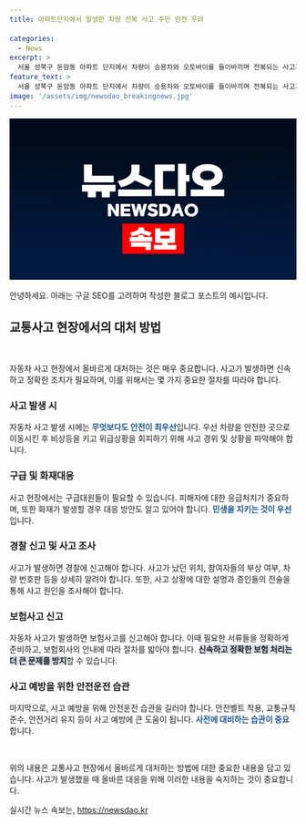 ```yaml
---
title: 아파트단지에서 발생한 차량 전복 사고 주민 안전 우려

categories:
  - News
excerpt: >
  서울 성북구 돈암동 아파트 단지에서 차량이 승용차와 오토바이를 들이바끼며 전복되는 사고가 발생했다. 운전자와 승객 4명이 부상을 입어 병원으로 이송됐으며, 소방대원들이 사고 현장을 수습 중이다. 사고 원인과 상세한 부상 정도는 조사 중이다. (출처: 뉴스1)
feature_text: >
  서울 성북구 돈암동 아파트 단지에서 차량이 승용차와 오토바이를 들이바끼며 전복되는 사고가 발생했다. 운전자와 승객 4명이 부상을 입어 병원으로 이송됐으며, 소방대원들이 사고 현장을 수습 중이다. 사고 원인과 상세한 부상 정도는 조사 중이다. (출처: 뉴스1)
image: '/assets/img/newsdao_breakingnews.jpg'
---
```


<p><img src="/assets/img/newsdao_breakingnews.jpg" alt="koreaapp 속보" /></p>

<p>안녕하세요. 아래는 구글 SEO를 고려하여 작성한 블로그 포스트의 예시입니다.</p>

<h2 data-ke-size="size26">교통사고 현장에서의 대처 방법</h2>

<p data-ke-size="size16">&nbsp;</p>

<p>자동차 사고 현장에서 올바르게 대처하는 것은 매우 중요합니다. 사고가 발생하면 신속하고 정확한 조치가 필요하며, 이를 위해서는 몇 가지 중요한 절차를 따라야 합니다.</p>

<h3>사고 발생 시</h3>

<p data-ke-size="size16">자동차 사고 발생 시에는 <b><span style="color: #1a5490;">무엇보다도 안전이 최우선</span></b>입니다. 우선 차량을 안전한 곳으로 이동시킨 후 비상등을 키고 위급상황을 회피하기 위해 사고 경위 및 상황을 파악해야 합니다.</p>

<h3>구급 및 화재대응</h3>

<p data-ke-size="size16">사고 현장에서는 구급대원들이 필요할 수 있습니다. 피해자에 대한 응급처치가 중요하며, 또한 화재가 발생할 경우 대응 방안도 알고 있어야 합니다. <b><span style="color: #1a5490;">민생을 지키는 것이 우선</span></b>입니다.</p>

<h3>경찰 신고 및 사고 조사</h3>

<p data-ke-size="size16">사고가 발생하면 경찰에 신고해야 합니다. 사고가 났던 위치, 참여자들의 부상 여부, 차량 번호판 등을 상세히 알려야 합니다. 또한, 사고 상황에 대한 설명과 증인들의 진술을 통해 사고 원인을 조사해야 합니다.</p>

<h3>보험사고 신고</h3>

<p data-ke-size="size16">자동차 사고가 발생하면 보험사고를 신고해야 합니다. 이때 필요한 서류들을 정확하게 준비하고, 보험회사의 안내에 따라 절차를 밟아야 합니다. <b><span style="background-color: #21538527;">신속하고 정확한 보험 처리는 더 큰 문제를 방지</span></b>할 수 있습니다.</p>

<h3>사고 예방을 위한 안전운전 습관</h3>

<p data-ke-size="size16">마지막으로, 사고 예방을 위해 안전운전 습관을 길러야 합니다. 안전벨트 착용, 교통규칙 준수, 안전거리 유지 등이 사고 예방에 큰 도움이 됩니다. <b><span style="color: #1a5490;">사전에 대비하는 습관이 중요</span></b>합니다.</p>

<p data-ke-size="size16">&nbsp;</p>

<p>위의 내용은 교통사고 현장에서 올바르게 대처하는 방법에 대한 중요한 내용을 담고 있습니다. 사고가 발생했을 때 올바른 대응을 위해 이러한 내용을 숙지하는 것이 중요합니다.</p>
실시간 뉴스 속보는, <a href="https://newsdao.kr" rel="dofollow">https://newsdao.kr</a>


